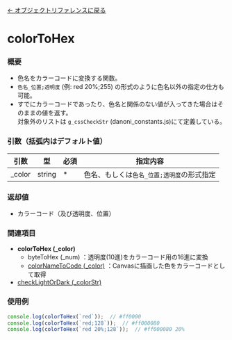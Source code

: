 [← オブジェクトリファレンスに戻る](ObjectReferenceIndex.html)  

# colorToHex
### 概要
- 色名をカラーコードに変換する関数。
- `色名_位置;透明度` (例: red 20%;255) の形式のように色名以外の指定の仕方も可能。
- すでにカラーコードであったり、色名と関係のない値が入ってきた場合はそのままの値を返す。  
対象外のリストは `g_cssCheckStr` (danoni_constants.js)にて定義している。

### 引数（括弧内はデフォルト値）

|引数|型|必須|指定内容|
|----|----|----|----|
|_color|string|*|色名、もしくは`色名_位置;透明度`の形式指定|

### 返却値
- カラーコード（及び透明度、位置）

### 関連項目
- **colorToHex (_color)**
    - byteToHex (_num) ：透明度(10進)をカラーコード用の16進に変換
    - [colorNameToCode (_color)](fnc-c0040-colorNameToCode.html) ：Canvasに描画した色をカラーコードとして取得
- [checkLightOrDark (_colorStr)](fnc-c0041-checkLightOrDark.html)

### 使用例
```javascript
console.log(colorToHex(`red`));  // #ff0000
console.log(colorToHex(`red;128`));  // #ff000080
console.log(colorToHex(`red 20%;128`));  // #ff000080 20%
```
